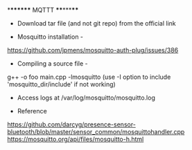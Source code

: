 \***\*\*\*\*\*\*** MQTTT **\*\***\*\*\***\*\***

- Download tar file (and not git repo) from the official link

- Mosquitto installation -

https://github.com/jpmens/mosquitto-auth-plug/issues/386

- Compiling a source file -

g++ -o foo main.cpp -lmosquitto (use -I option to include 'mosquitto_dir/include' if not working)

- Access logs at /var/log/mosquitto/mosquitto.log

* Reference

https://github.com/darcyg/presence-sensor-bluetooth/blob/master/sensor_common/mosquittohandler.cpp
https://mosquitto.org/api/files/mosquitto-h.html
